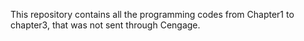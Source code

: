 This repository contains all the programming codes from Chapter1 to chapter3, that was not sent through Cengage.
